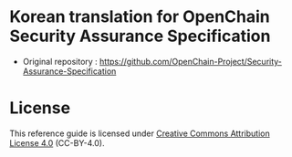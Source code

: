 # Korean translation for OpenChain  Security Assurance Specification

* Original repository : https://github.com/OpenChain-Project/Security-Assurance-Specification


# License

This reference guide is licensed under [Creative Commons Attribution License 4.0](https://creativecommons.org/licenses/by/4.0/) (CC-BY-4.0).

